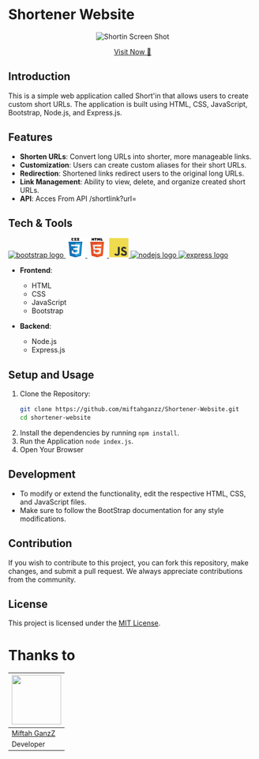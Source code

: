 # Shortener Website

<p align="center">
  <img src="https://raw.githubusercontent.com/miftahganzz/Shortener-Website/main/public/assets/img/preview.png" alt="Shortin Screen Shot">
</p>

<p align="center">
<a href="https://shortin.my.id" target="_blank">Visit Now 🚀</a>
</p>

## Introduction

This is a simple web application called Short'in that allows users to create custom short URLs. The application is built using HTML, CSS, JavaScript, Bootstrap, Node.js, and Express.js.

## Features

- **Shorten URLs**: Convert long URLs into shorter, more manageable links.
- **Customization**: Users can create custom aliases for their short URLs.
- **Redirection**: Shortened links redirect users to the original long URLs.
- **Link Management**: Ability to view, delete, and organize created short URLs.
- **API**: Acces From API /shortlink?url=

## Tech & Tools
<p align="left"> <a href="https://getbootstrap.com" target="_blank" rel="noreferrer"> <img src="https://cdn.jsdelivr.net/gh/devicons/devicon/icons/bootstrap/bootstrap-original.svg" height="40" alt="bootstrap logo"  />
<img src="https://raw.githubusercontent.com/devicons/devicon/master/icons/css3/css3-original-wordmark.svg" alt="css3" width="40" height="40"/> </a> <a href="https://expressjs.com" target="_blank" rel="noreferrer">
<img src="https://raw.githubusercontent.com/devicons/devicon/master/icons/html5/html5-original-wordmark.svg" alt="html5" width="40" height="40"/> </a> <a href="https://www.java.com" target="_blank" rel="noreferrer">
<img src="https://raw.githubusercontent.com/devicons/devicon/master/icons/javascript/javascript-original.svg" alt="javascript" width="40" height="40"/> </a> <a href="https://www.mongodb.com/" target="_blank" rel="noreferrer"> <img src="https://cdn.jsdelivr.net/gh/devicons/devicon/icons/nodejs/nodejs-original.svg" height="40" alt="nodejs logo"  /> <img src="https://cdn.jsdelivr.net/gh/devicons/devicon/icons/express/express-original.svg" height="40" alt="express logo"  /> </a> </p>

- **Frontend**:
  - HTML
  - CSS
  - JavaScript
  - Bootstrap

- **Backend**:
  - Node.js
  - Express.js
  
## Setup and Usage

1. Clone the Repository:
   ``` bash
   git clone https://github.com/miftahganzz/Shortener-Website.git
   cd shortener-website
   ```
2. Install the dependencies by running `npm install`.
3. Run the Application `node index.js`.
4. Open Your Browser

## Development
* To modify or extend the functionality, edit the respective HTML, CSS, and JavaScript files.
* Make sure to follow the BootStrap documentation for any style modifications.

## Contribution

If you wish to contribute to this project, you can fork this repository, make changes, and submit a pull request. We always appreciate contributions from the community.

## License
This project is licensed under the [MIT License](LICENSE).

# Thanks to
<a href="https://github.com/miftahganzz"><img src="https://github.com/miftahganzz.png?size=100" width="100" height="100"></a> |
---|
[Miftah GanzZ](https://github.com/miftahganzz)  |
Developer |
